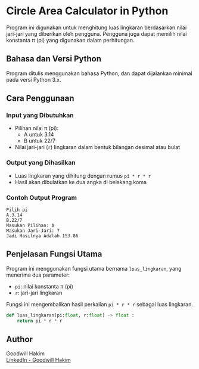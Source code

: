 # Circle Area Calculator in Python

Program ini digunakan untuk menghitung luas lingkaran berdasarkan nilai jari-jari yang diberikan oleh pengguna. Pengguna juga dapat memilih nilai konstanta π (pi) yang digunakan dalam perhitungan.

## Bahasa dan Versi Python
Program ditulis menggunakan bahasa Python, dan dapat dijalankan minimal pada versi Python 3.x.

## Cara Penggunaan

### Input yang Dibutuhkan
- Pilihan nilai π (pi):
  - A untuk 3.14
  - B untuk 22/7
- Nilai jari-jari (`r`) lingkaran dalam bentuk bilangan desimal atau bulat

### Output yang Dihasilkan
- Luas lingkaran yang dihitung dengan rumus `pi * r * r`
- Hasil akan dibulatkan ke dua angka di belakang koma

### Contoh Output Program
```
Pilih pi
A.3.14
B.22/7
Masukan Pilihan: A
Masukan Jari-Jari: 7
Jadi Hasilnya Adalah 153.86 
```

## Penjelasan Fungsi Utama
Program ini menggunakan fungsi utama bernama `luas_lingkaran`, yang menerima dua parameter:
- `pi`: nilai konstanta π (pi)
- `r`: jari-jari lingkaran

Fungsi ini mengembalikan hasil perkalian `pi * r * r` sebagai luas lingkaran.

```python
def luas_lingkaran(pi:float, r:float) -> float :
    return pi * r * r
```

## Author
Goodwill Hakim  
[LinkedIn - Goodwill Hakim](https://www.linkedin.com/in/goodwill-hakim-438b88371)

